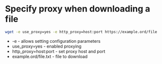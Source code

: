 # Specify proxy when downloading a file

```bash
wget -e use_proxy=yes -e http_proxy=host:port https://example.ord/file.txt
```

- -e - allows setting configuration parameters
- use_proxy=yes - enabled proxying
- http_proxy=host:port - set proxy host and port
- example.ord/file.txt - file to download
